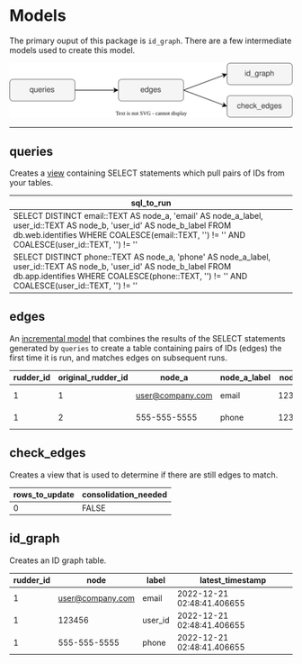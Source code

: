 # Models

The primary ouput of this package is `id_graph`. There are a few intermediate models used to create this model.

![Models Diagram](assets/models.svg)

---

## queries

Creates a [view](https://docs.getdbt.com/terms/view) containing SELECT statements which pull pairs of IDs from your tables.

| sql_to_run |
| --- |
| SELECT DISTINCT email::TEXT AS node_a, 'email' AS node_a_label, user_id::TEXT AS node_b, 'user_id' AS node_b_label FROM db.web.identifies WHERE COALESCE(email::TEXT, '') != '' AND COALESCE(user_id::TEXT, '') != '' |
| SELECT DISTINCT phone::TEXT AS node_a, 'phone' AS node_a_label, user_id::TEXT AS node_b, 'user_id' AS node_b_label FROM db.app.identifies WHERE COALESCE(phone::TEXT, '') != '' AND COALESCE(user_id::TEXT, '') != '' |

## edges

An [incremental model](https://docs.getdbt.com/docs/build/incremental-models) that combines the results of the SELECT statements generated by `queries` to create a table containing pairs of IDs (edges) the first time it is run, and matches edges on subsequent runs.

| rudder_id | original_rudder_id | node_a | node_a_label | node_b | node_b_label | timestamp |
| --- | --- | --- | --- | --- | --- | --- |
| 1 | 1 | user@company.com | email | 123456 | user_id | 2022-12-21 02:48:41.406655 |
| 1 | 2 | 555-555-5555 | phone | 123456 | user_id | 2022-12-21 02:48:41.406655 |

## check_edges

Creates a view that is used to determine if there are still edges to match.

| rows_to_update | consolidation_needed |
| --- | --- |
| 0 | FALSE |

## id_graph

Creates an ID graph table.

| rudder_id | node | label | latest_timestamp |
| --- | --- | --- | --- |
| 1 | user@company.com | email | 2022-12-21 02:48:41.406655 |
| 1 | 123456 | user_id | 2022-12-21 02:48:41.406655 |
| 1 | 555-555-5555 | phone | 2022-12-21 02:48:41.406655 |